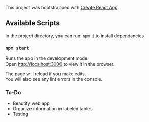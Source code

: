 This project was bootstrapped with [Create React App](https://github.com/facebook/create-react-app).


## Available Scripts

In the project directory, you can run: `npm i` to install dependancies 

### `npm start`

Runs the app in the development mode.<br>
Open [http://localhost:3000](http://localhost:3000) to view it in the browser.

The page will reload if you make edits.<br>
You will also see any lint errors in the console.

### To-Do
 * Beautify web app
 * Organize information in labeled tables
 * Testing
